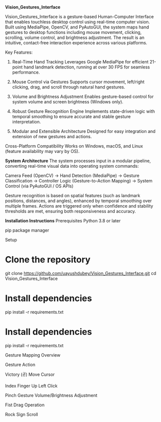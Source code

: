 **Vision_Gestures_Interface**


Vision_Gestures_Interface is a gesture-based Human-Computer Interface that enables touchless desktop control using real-time computer vision. Built using MediaPipe, OpenCV, and PyAutoGUI, the system maps hand gestures to desktop functions including mouse movement, clicking, scrolling, volume control, and brightness adjustment. The result is an intuitive, contact-free interaction experience across various platforms.

Key Features:
1. Real-Time Hand Tracking
Leverages Google MediaPipe for efficient 21-point hand landmark detection, running at over 30 FPS for seamless performance.

2. Mouse Control via Gestures
Supports cursor movement, left/right clicking, drag, and scroll through natural hand gestures.

3. Volume and Brightness Adjustment
Enables gesture-based control for system volume and screen brightness (Windows only).

4. Robust Gesture Recognition Engine
Implements state-driven logic with temporal smoothing to ensure accurate and stable gesture interpretation.

5. Modular and Extensible Architecture
Designed for easy integration and extension of new gestures and actions.

Cross-Platform Compatibility
Works on Windows, macOS, and Linux (feature availability may vary by OS).

**System Architecture**
The system processes input in a modular pipeline, converting real-time visual data into operating system commands:

Camera Feed (OpenCV) → Hand Detection (MediaPipe) → Gesture Classification → Controller Logic (Gesture-to-Action Mapping) → System Control (via PyAutoGUI / OS APIs)

Gesture recognition is based on spatial features (such as landmark positions, distances, and angles), enhanced by temporal smoothing over multiple frames. Actions are triggered only when confidence and stability thresholds are met, ensuring both responsiveness and accuracy.

**Installation Instructions**
Prerequisites
Python 3.8 or later

pip package manager

Setup
# Clone the repository
git clone https://github.com/uayushdubey/Vision_Gestures_Interface.git
cd Vision_Gestures_Interface

# Install dependencies
pip install -r requirements.txt

# Install dependencies
pip install -r requirements.txt

Gesture Mapping Overview

Gesture	Action

Victory (✌️)	Move Cursor

Index Finger Up	Left Click

Pinch Gesture	Volume/Brightness Adjustment

Fist	Drag Operation

Rock Sign	Scroll

